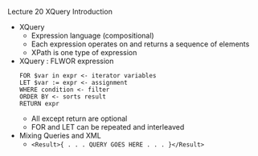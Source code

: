 Lecture 20 XQuery Introduction
  - XQuery
    - Expression language (compositional)
    - Each expression operates on and returns a sequence of elements
    - XPath is one type of expression
  - XQuery : FLWOR expression
    ```
    FOR $var in expr <- iterator variables
    LET $var := expr <- assignment
    WHERE condition <- filter
    ORDER BY <- sorts result
    RETURN expr
    ```
    - All except return are optional
    - FOR and LET can be repeated and interleaved
  - Mixing Queries and XML
    - ```<Result>{ . . . QUERY GOES HERE . . . }</Result>```
